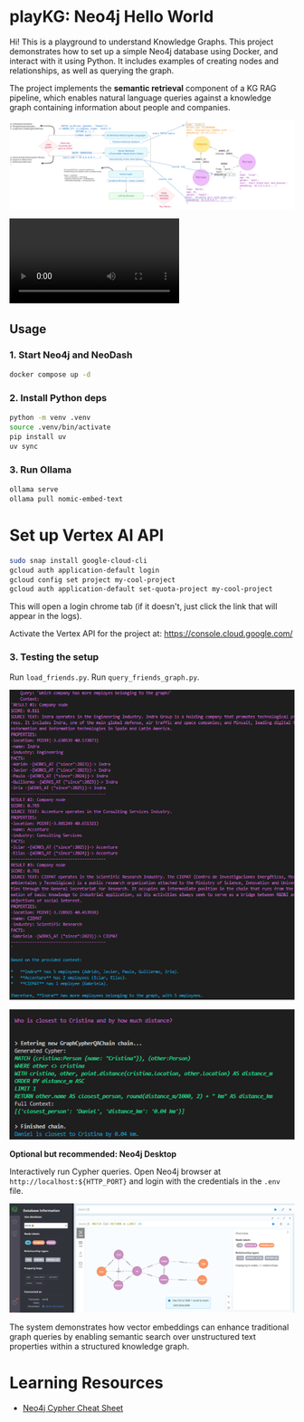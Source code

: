 # playKG: Neo4j Hello World

Hi! This is a playground to understand Knowledge Graphs. This project demonstrates how to set up a simple Neo4j database using Docker, and interact with it using Python. It includes examples of creating nodes and relationships, as well as querying the graph.

The project implements the **semantic retrieval** component of a KG RAG pipeline, which enables natural language queries against a knowledge graph containing information about people and companies.

![alt text](media/KGRAG_schema.svg)

![asciicast](media/demo_kgrag.mp4)

## Usage

### 1. Start Neo4j and NeoDash

```bash
docker compose up -d
```

### 2. Install Python deps

```bash
python -m venv .venv
source .venv/bin/activate  
pip install uv
uv sync
```

### 3. Run Ollama

```bash
ollama serve
ollama pull nomic-embed-text
```

# Set up Vertex AI API

```bash
sudo snap install google-cloud-cli
gcloud auth application-default login
gcloud config set project my-cool-project
gcloud auth application-default set-quota-project my-cool-project
```

This will open a login chrome tab (if it doesn't, just click the link that will appear in the logs).

Activate the Vertex API for the project at: https://console.cloud.google.com/


### 3. Testing the setup

Run `load_friends.py`. 
Run `query_friends_graph.py`.

![alt text](media/response_example_1.png)

![alt text](media/response_example_2.png)

**Optional but recommended: Neo4j Desktop**

Interactively run Cypher queries. Open Neo4j browser at `http://localhost:${HTTP_PORT}` and login with the credentials in the `.env` file.

![alt text](media/neo4j_desktop_screenshot.png)

The system demonstrates how vector embeddings can enhance traditional graph queries by enabling semantic search over unstructured text properties within a structured knowledge graph.

# Learning Resources

- [Neo4j Cypher Cheat Sheet](https://neo4j.com/docs/cypher-cheat-sheet/5/all/)



